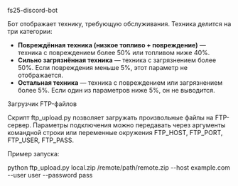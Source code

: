 fs25-discord-bot

Бот отображает технику, требующую обслуживания. Техника делится на три
категории:

* **Повреждённая техника (низкое топливо + повреждение)** — техника с
  повреждением более 50% или топливом ниже 40%.
* **Сильно загрязнённая техника** — техника с загрязнением более 50%. Если
  повреждения меньше 5%, этот параметр не отображается.
* **Остальная техника** — техника с повреждением или загрязнением более 5%.
  Если один из параметров ниже 5%, он не выводится.

Загрузчик FTP-файлов

Скрипт ftp_upload.py позволяет загружать произвольные файлы на FTP-сервер.
Параметры подключения можно передавать через аргументы командной строки
или переменные окружения FTP_HOST, FTP_PORT, FTP_USER, FTP_PASS.

Пример запуска:

python ftp_upload.py local.zip /remote/path/remote.zip --host example.com --user user --password pass

